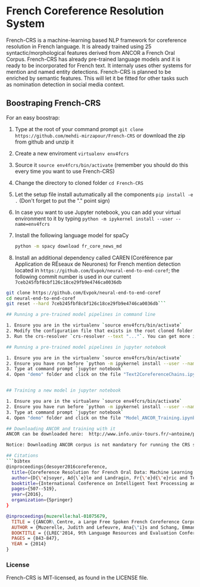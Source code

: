 # French Coreference Resolution System
French-CRS is a machine-learning based NLP framework for coreference resolution in French language. It is already trained using 25 syntactic/morphological features derived from ANCOR a French Oral Corpus. French-CRS has already pre-trained language models and it is ready to be incorporated for French text. It internaly uses other systems for mention and named entity detections. French-CRS is planned to be enriched by semantic features. This will let it be fitted for other tasks such as nomination detection in social media context.

## Boostraping French-CRS

For an easy boostrap:

1. Type at the root of your command prompt `git clone https://github.com/mehdi-mirzapour/French-CRS` or download the
   zip from github and unzip it  
2. Create a new enviroment `virtualenv env4fcrs`  
3. Source it `source env4fcrs/bin/activate` (remember you should do this every time you want to use French-CRS)   
4. Change the directory to cloned folder `cd French-CRS`  
5. Let the setup file install autumatically all the components `pip install -e .` (Don't forget to put the "." point sign)  
6. In case you want to use Jupyter notebook, you can add your virtual environment to it by typing `python -m ipykernel install --user --name=env4fcrs`  
6. Install the following language model for spaCy  

    ```bash
    python -m spacy download fr_core_news_md
    ```  
7. Install an additional dependency called CAREN (Coréférence par Application de RÉseaux de Neurones) for French mention detection located in `https://github.com/Evpok/neural-end-to-end-coref`; the following commit number is used in our current  `7ceb245fbf8cbf126c18ce29fb9e4746ca0036db`

```bash
git clone https://github.com/Evpok/neural-end-to-end-coref
cd neural-end-to-end-coref
git reset --hard 7ceb245fbf8cbf126c18ce29fb9e4746ca0036db``` 

## Running a pre-trained model pipelines in command line  

1. Ensure you are in the virtualenv `source env4fcrs/bin/activate`  
2. Modify the configuration file that exists in the root cloned folder.  
3. Run the crs-resolver `crs-resolver --text "..."`. You can get more information by `crs-resolver --help`.  

## Running a pre-trained model pipelines in jupyter notebook  

1. Ensure you are in the virtualenv `source env4fcrs/bin/activate`  
2. Ensure you have run before `python -m ipykernel install --user --name=env4fcrs` at the command prompt 
3. Type at command prompt `jupyter notebook`
4. Open "demo" folder and click on the file "Text2CoreferenceChains.ipynb"  


## Training a new model in jupyter notebook

1. Ensure you are in the virtualenv `source env4fcrs/bin/activate`  
2. Ensure you have run before `python -m ipykernel install --user --name=env4fcrs` at the command prompt 
3. Type at command prompt `jupyter notebook`
4. Open "demo" folder and click on the file "Model_ANCOR_Training.ipynb"  

## Downloading ANCOR and training with it
ANCOR can be downloaded here:  http://www.info.univ-tours.fr/~antoine/parole_publique/  

Notice: Downloading ANCOR corpus is not mandatory for running the CRS system. Pre-trained models are already introduced in the "pre-trained language models" folder. The jupyter notebook "/demo/Text2CoreferenceChains.ipynb" also describes how to actually integrate them.

## Citations
```bibtex
@inproceedings{desoyer2016coreference,
  title={Coreference Resolution for French Oral Data: Machine Learning Experiments with ANCOR},
  author={D{\'e}soyer, Ad{\`e}le and Landragin, Fr{\'e}d{\'e}ric and Tellier, Isabelle and Lefeuvre, Ana{\"\i}s and Antoine, Jean-Yves and Dinarelli, Marco},
  booktitle={International Conference on Intelligent Text Processing and Computational Linguistics},
  pages={507--519},
  year={2016},
  organization={Springer}
}
```

```bibtex
@inproceedings{muzerelle:hal-01075679,
  TITLE = {{ANCOR\_Centre, a Large Free Spoken French Coreference Corpus:  description of the Resource and Reliability Measures}},
  AUTHOR = {Muzerelle, Judith and Lefeuvre, Ana{\"i}s and Schang, Emmanuel and Antoine, Jean-Yves and Pelletier, Aurore and Maurel, Denis and Eshkol, Iris and Villaneau, Jeanne},
  BOOKTITLE = {{LREC'2014, 9th Language Resources and Evaluation Conference.}},
  PAGES = {843-847},
  YEAR = {2014}
}
```

### License
French-CRS is MIT-licensed, as found in the LICENSE file.
